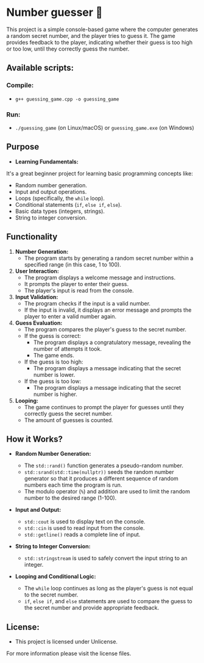 # Number guesser 🎈

This project is a simple console-based game where the computer generates a random secret number, and the player tries to guess it. The game provides feedback to the player, indicating whether their guess is too high or too low, until they correctly guess the number.

## Available scripts:

### Compile:

- `g++ guessing_game.cpp -o guessing_game`

### Run:

- `./guessing_game` (on Linux/macOS) or `guessing_game.exe` (on Windows)

## Purpose

- **Learning Fundamentals:**

It's a great beginner project for learning basic programming concepts like:

- Random number generation.
- Input and output operations.
- Loops (specifically, the `while` loop).
- Conditional statements (`if`, `else if`, `else`).
- Basic data types (integers, strings).
- String to integer conversion.

## Functionality

1.  **Number Generation:**
    - The program starts by generating a random secret number within a specified range (in this case, 1 to 100).
2.  **User Interaction:**
    - The program displays a welcome message and instructions.
    - It prompts the player to enter their guess.
    - The player's input is read from the console.
3.  **Input Validation:**
    - The program checks if the input is a valid number.
    - If the input is invalid, it displays an error message and prompts the player to enter a valid number again.
4.  **Guess Evaluation:**
    - The program compares the player's guess to the secret number.
    - If the guess is correct:
      - The program displays a congratulatory message, revealing the number of attempts it took.
      - The game ends.
    - If the guess is too high:
      - The program displays a message indicating that the secret number is lower.
    - If the guess is too low:
      - The program displays a message indicating that the secret number is higher.
5.  **Looping:**
    - The game continues to prompt the player for guesses until they correctly guess the secret number.
    - The amount of guesses is counted.

## How it Works?

- **Random Number Generation:**
  - The `std::rand()` function generates a pseudo-random number.
  - `std::srand(std::time(nullptr))` seeds the random number generator so that it produces a different sequence of random numbers each time the program is run.
  - The modulo operator (`%`) and addition are used to limit the random number to the desired range (1-100).
- **Input and Output:**

  - `std::cout` is used to display text on the console.
  - `std::cin` is used to read input from the console.
  - `std::getline()` reads a complete line of input.

- **String to Integer Conversion:**

  - `std::stringstream` is used to safely convert the input string to an integer.

- **Looping and Conditional Logic:**
  - The `while` loop continues as long as the player's guess is not equal to the secret number.
  - `if`, `else if`, and `else` statements are used to compare the guess to the secret number and provide appropriate feedback.

## License:

- This project is licensed under Unlicense.

For more information please visit the license files.
